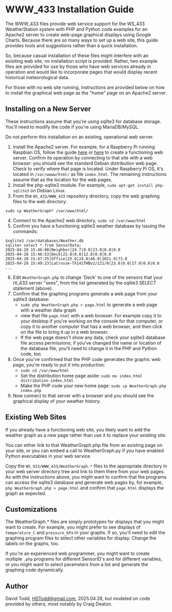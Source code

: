 # WWW_433 Installation Guide

The WWW_433 files provide web service support for the WS_433 WeatherStation system with PHP and Python code examples for an Apache2 server to create web-page graphical displays using Google Charts.  Because there are so many ways to set up a web site, this guide provides tools and suggestions rather than a quick installation.

So, because casual installation of these files might interfere with an exisiting web site, no installation script is provided.  Rather, two example files are provided for use by those who have web services already in operation and would like to incorporate pages that would display recent historical meteorological data.

For those with no web site running, instructions are provided below on how to install the graphical web page as the "home" page on an Apache2 server.

## Installing on a New Server

These instructions assume that you're using sqlite3 for database storage.  You'll need to modify the code if you're using MariaDB/MySQL.

Do not perform this installation on an existing, operational web server.

1.  Install the Apache2 server.  For example, for a Raspberry Pi running Raspbian OS, follow the guide [here](https://www.tomshardware.com/news/raspberry-pi-web-server,40174.html) or [here](https://pimylifeup.com/raspberry-pi-apache/) to create a functioning web server.  Confirm its operation by connecting to that site with a web browser: you should see the standard Debian distribution web page.  Check to verify where that page is located.  Under Raspberry Pi OS, it's located in `/var/wwww/html/` as file `index.html`.  The remaining instructions assume that as the location for the web pages.
2.  Install the php-sqlite3 module.  For example, `sudo apt-get install php-sqlite3` on Debian Linux.
3.  From the `WS_433/WWW_433` repository directory, copy the web graphing files to the web directory:
```
sudo cp WeatherGraph* /var/www/html/
```
4.  Connect to the Apache2 web directory, `sudo cd /var/www/html` 
5.  Confirm you have a functioning sqlite3 weather database by issuing the commands:
```
$sqlite3 /var/databases/Weather.db
sqlite> select * from SensorData;
2025-04-28 15:46:08|Neighbor|24.7|0.0|23.0|0.0|0.0
2025-04-28 15:46:53|Deck|22.8|0.0|12.0|0.0|0.0
2025-04-28 15:47:25|Office|25.0|24.0|46.0|1021.9|73.0
2025-04-28 15:49:23|LaCrosse-TX141THBv2/221/0|23.0|0.0|17.0|0.0|0.0
...
```
6.  Edit `WeatherGraph.php` to change 'Deck' to one of the sensors that your rtl_433 server "sees", from the list generated by the sqlite3 SELECT statement (above).
7.  Confirm that the graphing programs generate a web page from your sqlite3 database:
    *  `sudo php WeatherGraph.php > page.html` to generate a web page with a weather data graph
    *  view that file `page.html` with a web browser.  For example copy it to your desktop if you're working on the console for that computer, or copy it to another computer that has a web browser, and then click on the file to bring it up in a web browser.
    *  If the web page doesn't show any data, check your sqlite3 database file access permissions; if you've changed the name or location of the database file, you'll need to change it in the PHP and Python code, too.
8.  Once you've confirmed that the PHP code generates the graphic web page, you're ready to put it into production:
    *  `sudo cd /var/www/html`
    *  Set the distribution home page aside: `sudo mv index.html distribution-index.html`
    *  Make the PHP code your new home page: `sudo cp WeatherGraph.php index.php`
9.  Now connect to that server with a browser and you should see the graphical display of your weather history.

## Existing Web Sites

If you already have a functioning web site, you likely want to add the weather graph as a new page rather than use it to replace your existing site.

You can either link to that WeatherGraph.php file from an existing page on your site, or you can embed a call to WeatherGraph.py if you have enabled Python executables in your web service.

Copy the `WS_433/WWW_433/WeatherGraph.*` files to the appropriate directory in your web server directory tree and link to them there from your web pages.  As with the instructions above, you might want to confirm that the programs can access the sqlite3 database and generate web pages by, for example, `php WeatherGraph.php > page.html` and confirm that `page.html` displays the graph as expected.

## Customizations

The WeatherGraph.* files are simply prototypes for displays that you might want to create.  For example, you might prefer to see displays of `temperature_C` and `pressure_hPa` in your graphs.  If so, you'll need to edit the graphing program files to select other variables for display.  Change the labels on the graphs, too.

If you're an experienced web programmer, you might want to create multiple `.php` programs for different SensorID's and for different variables, or you might want to select parameters from a list and generate the graphing code dynamically.

## Author

David Todd, HDTodd@gmail.com, 2025.04.28, but modeled on code provided by others, most notably by Craig Deaton.


